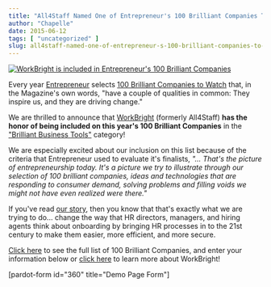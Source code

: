 ```yaml
---
title: "All4Staff Named One of Entrepreneur's 100 Brilliant Companies To Watch!"
author: "Chapelle"
date: 2015-06-12
tags: [ "uncategorized" ]
slug: all4staff-named-one-of-entrepreneur-s-100-brilliant-companies-to-watch
---
```

[![WorkBright is included in Entrepreneur's 100 Brilliant Companies](https://workbright.com/wp-content/uploads/2015/06/Entrepreneur-Magazine-272x300.png)](http://workbright.wpengine.com/wp-content/uploads/2015/06/Entrepreneur-Magazine.png)  
  
  
  
Every year [Entrepreneur](http://www.entrepreneur.com/) selects [100 Brilliant Companies to Watch](http://www.entrepreneur.com/article/245890) that, in the Magazine's own words, "have a couple of qualities in common: They inspire us, and they are driving change."  
  
We are thrilled to announce that [WorkBright](https://workbright.com) (formerly All4Staff) **has the honor of being included on this year's 100 Brilliant Companies** in the ["Brilliant Business Tools"](http://www.entrepreneur.com/article/245907) category!  
  
We are especially excited about our inclusion on this list because of the criteria that Entrepreneur used to evaluate it's finalists, _"... That's the picture of entrepreneurship today. It's a picture we try to illustrate through our selection of 100 brilliant companies, ideas and technologies that are responding to consumer demand, solving problems and filling voids we might not have even realized were there."_  
  
If you've read [our story](http://workbright.wpengine.com/company/), then you know that that's exactly what we are trying to do... change the way that HR directors, managers, and hiring agents think about onboarding by bringing HR processes in to the 21st century to make them easier, more efficient, and more secure.  
  
[Click here](http://www.entrepreneur.com/article/245890) to see the full list of 100 Brilliant Companies, and enter your information below or [click here](http://www.workbright.com) to learn more about WorkBright!  
  
[pardot-form id="360" title="Demo Page Form"]

